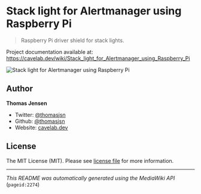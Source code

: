 # Stack light for Alertmanager using Raspberry Pi

> Raspberry Pi driver shield for stack lights.

Project documentation available at: https://cavelab.dev/wiki/Stack_light_for_Alertmanager_using_Raspberry_Pi

![Stack light for Alertmanager using Raspberry Pi](https://cavelab.dev/images/thumb/4/43/Stack_light_raspberry_pi-20191219_012229.JPG/600px-Stack_light_raspberry_pi-20191219_012229.JPG)

## Author
**Thomas Jensen**
* Twitter: [@thomasjsn](https://twitter.com/thomasjsn)
* Github: [@thomasjsn](https://github.com/thomasjsn)
* Website: [cavelab.dev](https://cavelab.dev/wiki/User:Thomas)

## License
The MIT License (MIT). Please see [license file](LICENSE.txt) for more information.

---
_This README was automatically generated using the MediaWiki API_ (`pageid:2274`)
